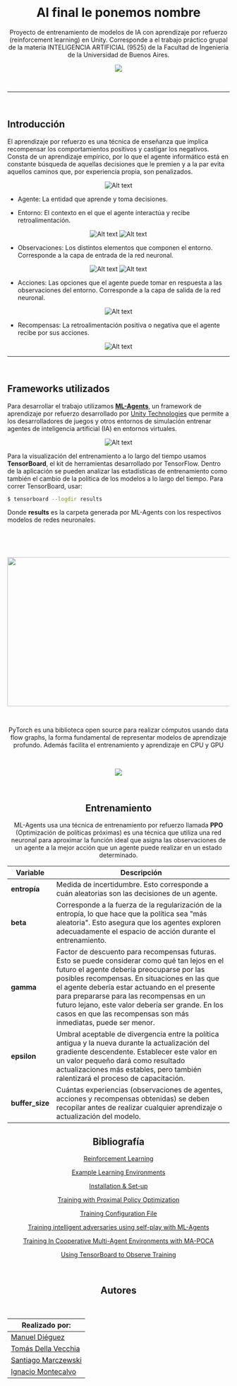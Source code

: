 <p>
<br>
<div align="center">

# Al final le ponemos nombre

Proyecto de entrenamiento de modelos de IA con aprendizaje por refuerzo (reinforcement learning) en Unity. Corresponde a el trabajo práctico grupal de la materia INTELIGENCIA ARTIFICIAL (9525) de la Facultad de Ingeniería de la Universidad de Buenos Aires.

<img src="https://pbs.twimg.com/media/EiyTLiuXYAYyvcO.jpg"/>

</p>
</br>

---

<p>
<br>
<div align="left">

## Introducción
El aprendizaje por refuerzo es una técnica de enseñanza que implica recompensar los comportamientos positivos y castigar los negativos. 
Consta de un aprendizaje empírico, por lo que el agente informático está en constante búsqueda de aquellas decisiones que le premien y a la par evita aquellos caminos que, por experiencia propia, son penalizados.
  
<div align="center">
<img title="a title" alt="Alt text" src="/ml-agents/docs/images/ciclo.JPG">
</div>

- Agente: La entidad que aprende y toma decisiones.

- Entorno: El contexto en el que el agente interactúa y recibe retroalimentación.

<div align="center">
<img title="a title" alt="Alt text" src="/ml-agents/docs/images/voley2.JPG">

<img title="a title" alt="Alt text" src="/ml-agents/docs/images/basquet.JPG">
</div>

- Observaciones: Los distintos elementos que componen el entorno. Corresponde a la capa de entrada de la red neuronal.

<div align="center">
<img title="a title" alt="Alt text" src="/ml-agents/docs/images/voley.JPG">
<img title="a title" alt="Alt text" src="/ml-agents/docs/images/observaciones.JPG">
</div>

- Acciones: Las opciones que el agente puede tomar en respuesta a las observaciones del entorno. Corresponde a la capa de salida de la red neuronal.

<div align="center">
<img title="a title" alt="Alt text" src="/ml-agents/docs/images/basquet2.JPG">
</div>

- Recompensas: La retroalimentación positiva o negativa que el agente recibe por sus acciones.

<div align="center">
<img title="a title" alt="Alt text" src="/ml-agents/docs/images/voley3.JPG">
</div>
  
---

<p>
<br>
<div align="left">

## Frameworks utilizados
Para desarrollar el trabajo utilizamos [**ML-Agents**](https://unity-technologies.github.io/ml-agents/), un framework de aprendizaje por refuerzo desarrollado por [Unity Technologies](https://store.unity.com/download) que permite a los desarrolladores de juegos y otros entornos de simulación entrenar agentes de inteligencia artificial (IA) en entornos virtuales.

<div align="center">
<img title="a title" alt="Alt text" src="/ml-agents/docs/images/image-banner.png">
</div>


Para la visualización del entrenamiento a lo largo del tiempo usamos **TensorBoard**, el kit de herramientas desarrollado por TensorFlow. Dentro de la aplicación se pueden analizar las estadísticas de entrenamiento como también el cambio de la política de los modelos a lo largo del tiempo. Para correr TensorBoard, usar:

```bash
$ tensorboard --logdir results
```

Donde **results** es la carpeta generada por ML-Agents con los respectivos modelos de redes neuronales.

</p>
</br>

<p>
<br>
<div align="center">
<img src="https://www.tensorflow.org/static/site-assets/images/project-logos/tensorboard-logo-social.png" width="600" height="337"/>
</p>
</br>
  
PyTorch es una biblioteca open source para realizar cómputos usando data flow graphs, la forma fundamental de representar modelos de aprendizaje profundo. Además facilita el entrenamiento y aprendizaje en CPU y GPU 

<p>
<br>
<div align="center">
<img src="https://149695847.v2.pressablecdn.com/wp-content/uploads/2020/02/Pytorch.png"/>
</p>
</br>
  
## Entrenamiento

ML-Agents usa una técnica de entrenamiento por refuerzo llamada **PPO** (Optimización de políticas próximas) es una técnica que utiliza una red neuronal para aproximar la función ideal que asigna las observaciones de un agente a la mejor acción que un agente puede realizar en un estado determinado.

| Variable | Descripción |
| ----------- | ----------- |
| **entropía** | Medida de incertidumbre. Esto corresponde a cuán aleatorias son las decisiones de un agente.|
| **beta** | Corresponde a la fuerza de la regularización de la entropía, lo que hace que la política sea "más aleatoria". Esto asegura que los agentes exploren adecuadamente el espacio de acción durante el entrenamiento.|
| **gamma** | Factor de descuento para recompensas futuras. Esto se puede considerar como qué tan lejos en el futuro el agente debería preocuparse por las posibles recompensas. En situaciones en las que el agente debería estar actuando en el presente para prepararse para las recompensas en un futuro lejano, este valor debería ser grande. En los casos en que las recompensas son más inmediatas, puede ser menor.|
| **epsilon** | Umbral aceptable de divergencia entre la política antigua y la nueva durante la actualización del gradiente descendente. Establecer este valor en un valor pequeño dará como resultado actualizaciones más estables, pero también ralentizará el proceso de capacitación.
| **buffer_size** | Cuántas experiencias (observaciones de agentes, acciones y recompensas obtenidas) se deben recopilar antes de realizar cualquier aprendizaje o actualización del modelo. |

## Bibliografía

[Reinforcement Learning](https://huggingface.co/tasks/reinforcement-learning)

[Example Learning Environments](https://github.com/Unity-Technologies/ml-agents/blob/develop/docs/Learning-Environment-Examples.md)

[Installation & Set-up](https://github.com/miyamotok0105/unity-ml-agents/blob/master/docs/Installation.md)

[Training with Proximal Policy Optimization](https://github.com/miyamotok0105/unity-ml-agents/blob/master/docs/Training-PPO.md)

[Training Configuration File](https://github.com/Unity-Technologies/ml-agents/blob/develop/docs/Training-Configuration-File.md)

[Training intelligent adversaries using self-play with ML-Agents](https://blog.unity.com/technology/training-intelligent-adversaries-using-self-play-with-ml-agents)

[Training In Cooperative Multi-Agent Environments with MA-POCA](https://github.com/Unity-Technologies/ml-agents/blob/develop/docs/ML-Agents-Overview.md#training-in-cooperative-multi-agent-environments-with-ma-poca)

[Using TensorBoard to Observe Training](https://github.com/Unity-Technologies/ml-agents/blob/develop/docs/Using-Tensorboard.md#using-tensorboard-to-observe-training)

</p>
</br>

## Autores

<p>
<br>
<div align="center">
  
| Realizado por:                                                      |
| ------------------------------------------------------------------- |
| [Manuel Diéguez](https://github.com/jmdieguez)                      |
| [Tomás Della Vecchia](https://github.com/tomdv18)                   |
| [Santiago Marczewski](https://github.com/smarczewski)               |
| [Ignacio Montecalvo](https://github.com/imontecalvo)                |
  
</p>
</br>
